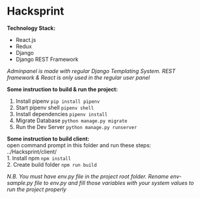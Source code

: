 # Hacksprint

**Technology Stack:**
 - React.js
 - Redux
 - Django
 - Django REST Framework
 
 _Adminpanel is made with regular Django Templating System. REST framework & React is only used in the regular user panel_

**Some instruction to build & run the project:**
  1. Install pipenv `pip install pipenv`
  2. Start pipenv shell `pipenv shell`
  3. Install dependencies `pipenv install`
  4. Migrate Database `python manage.py migrate`
  5. Run the Dev Server `python manage.py runserver`

**Some instruction to build client:**<br>
open command prompt in this folder and run these steps:<br>
    ../Hacksprint/client/<br>
    1. Install npm `npm install`<br>
    2. Create build folder `npm run build`

_N.B. You must have env.py file in the project root folder. Rename env-sample.py file to env.py and fill those variables with your system values to run the project properly_